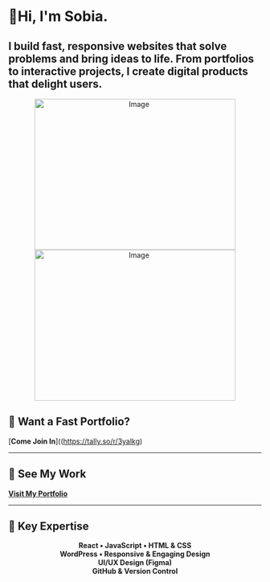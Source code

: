 <div align="left">

# 👋Hi, I'm Sobia.
<h2>I build fast, responsive websites that solve problems and bring ideas to life. 
From portfolios to interactive projects, I create digital products that delight users. </h2>
<p align="center">
  <img width="400" height="300" alt="Image" src="https://github.com/user-attachments/assets/d7044ac9-af8c-4f77-80b9-37bf54c5adf5" />
  <img width="400" height="300" alt="Image" src="https://github.com/user-attachments/assets/9ccfa2c4-1fa8-4852-bd80-1a4c87a4e690" />
</p>

## 🔗 Want a Fast Portfolio?   
[**Come Join In**]((https://tally.so/r/3yalkg)

---

## 🔗 See My Work  
[**Visit My Portfolio**](https://sobia-portfolio.netlify.app)

---

## 🌟 Key Expertise

<p align="center">
  <strong>React • JavaScript • HTML & CSS</strong><br>
  <strong>WordPress • Responsive & Engaging Design</strong><br>
  <strong>UI/UX Design (Figma)</strong><br>
  <strong>GitHub & Version Control</strong>
</p>

</div>





